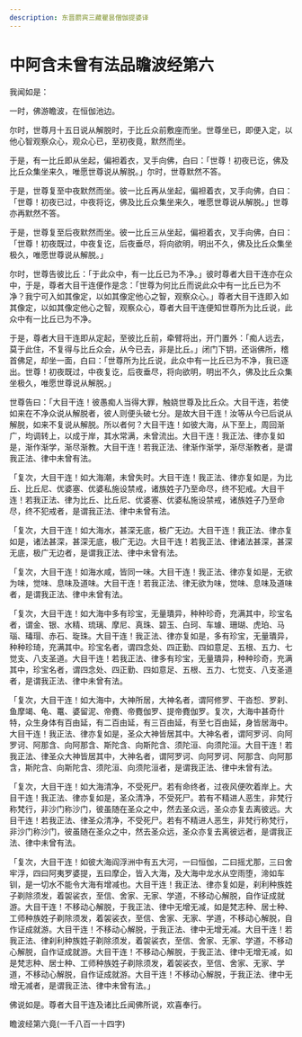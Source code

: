 ```yaml
---
description: 东晋罽宾三藏瞿昙僧伽提婆译
---
```


# 中阿含未曾有法品瞻波经第六

我闻如是：

一时，佛游瞻波，在恒伽池边。

尔时，世尊月十五日说从解脱时，于比丘众前敷座而坐。世尊坐已，即便入定，以他心智观察众心，观众心已，至初夜竟，默然而坐。

于是，有一比丘即从坐起，偏袒着衣，叉手向佛，白曰：「世尊！初夜已讫，佛及比丘众集坐来久，唯愿世尊说从解脱。」尔时，世尊默然不答。

于是，世尊复至中夜默然而坐。彼一比丘再从坐起，偏袒着衣，叉手向佛，白曰：「世尊！初夜已过，中夜将讫，佛及比丘众集坐来久，唯愿世尊说从解脱。」世尊亦再默然不答。

于是，世尊复至后夜默然而坐。彼一比丘三从坐起，偏袒着衣，叉手向佛，白曰：「世尊！初夜既过，中夜复讫，后夜垂尽，将向欲明，明出不久，佛及比丘众集坐极久，唯愿世尊说从解脱。」

尔时，世尊告彼比丘：「于此众中，有一比丘已为不净。」彼时尊者大目干连亦在众中，于是，尊者大目干连便作是念：「世尊为何比丘而说此众中有一比丘已为不净？我宁可入如其像定，以如其像定他心之智，观察众心。」尊者大目干连即入如其像定，以如其像定他心之智，观察众心，尊者大目干连便知世尊所为比丘说，此众中有一比丘已为不净。

于是，尊者大目干连即从定起，至彼比丘前，牵臂将出，开门置外：「痴人远去，莫于此住，不复得与比丘众会，从今已去，非是比丘。」闭门下钥，还诣佛所，稽首佛足，却坐一面，白曰：「世尊所为比丘说，此众中有一比丘已为不净，我已逐出。世尊！初夜既过，中夜复讫，后夜垂尽，将向欲明，明出不久，佛及比丘众集坐极久，唯愿世尊说从解脱。」

世尊告曰：「大目干连！彼愚痴人当得大罪，触娆世尊及比丘众。大目干连，若使如来在不净众说从解脱者，彼人则便头破七分。是故大目干连！汝等从今已后说从解脱，如来不复说从解脱。所以者何？大目干连！如彼大海，从下至上，周回渐广，均调转上，以成于岸，其水常满，未曾流出。大目干连！我正法、律亦复如是，渐作渐学，渐尽渐教。大目干连！若我正法、律渐作渐学，渐尽渐教者，是谓我正法、律中未曾有法。

「复次，大目干连！如大海潮，未曾失时。大目干连！我正法、律亦复如是，为比丘、比丘尼、优婆塞、优婆私施设禁戒，诸族姓子乃至命尽，终不犯戒。大目干连！若我正法、律为比丘、比丘尼、优婆塞、优婆私施设禁戒，诸族姓子乃至命尽，终不犯戒者，是谓我正法、律中未曾有法。

「复次，大目干连！如大海水，甚深无底，极广无边。大目干连！我正法、律亦复如是，诸法甚深，甚深无底，极广无边。大目干连！若我正法、律诸法甚深，甚深无底，极广无边者，是谓我正法、律中未曾有法。

「复次，大目干连！如海水咸，皆同一味。大目干连！我正法、律亦复如是，无欲为味，觉味、息味及道味。大目干连！若我正法、律无欲为味，觉味、息味及道味者，是谓我正法、律中未曾有法。

「复次，大目干连！如大海中多有珍宝，无量璝异，种种珍奇，充满其中，珍宝名者，谓金、银、水精、琉璃、摩尼、真珠、碧玉、白珂、车璩、珊瑚、虎珀、马瑙、瑇瑁、赤石、琁珠。大目干连！我正法、律亦复如是，多有珍宝，无量璝异，种种珍琦，充满其中。珍宝名者，谓四念处、四正勤、四如意足、五根、五力、七觉支、八支圣道。大目干连！若我正法、律多有珍宝，无量璝异，种种珍奇，充满其中，珍宝名者，谓四念处、四正勤、四如意足、五根、五力、七觉支、八支圣道者，是谓我正法、律中未曾有法。

「复次，大目干连！如大海中，大神所居，大神名者，谓阿修罗、干沓惒、罗刹、鱼摩竭、龟、鼍、婆留泥、帝麑、帝麑伽罗、提帝麑伽罗。复次，大海中甚奇什特，众生身体有百由延，有二百由延，有三百由延，有至七百由延，身皆居海中。大目干连！我正法、律亦复如是，圣众大神皆居其中。大神名者，谓阿罗诃、向阿罗诃、阿那含、向阿那含、斯陀含、向斯陀含、须陀洹、向须陀洹。大目干连！若我正法、律圣众大神皆居其中，大神名者，谓阿罗诃、向阿罗诃、阿那含、向阿那含，斯陀含、向斯陀含、须陀洹、向须陀洹者，是谓我正法、律中未曾有法。

「复次，大目干连！如大海清净，不受死尸。若有命终者，过夜风便吹着岸上。大目干连！我正法、律亦复如是，圣众清净，不受死尸。若有不精进人恶生，非梵行称梵行，非沙门称沙门，彼虽随在圣众之中，然去圣众远，圣众亦复去离彼远。大目干连！若我正法、律圣众清净，不受死尸。若有不精进人恶生，非梵行称梵行，非沙门称沙门，彼虽随在圣众之中，然去圣众远，圣众亦复去离彼远者，是谓我正法、律中未曾有法。

「复次，大目干连！如彼大海阎浮洲中有五大河，一曰恒伽，二曰摇尤那，三曰舍牢浮，四曰阿夷罗婆提，五曰摩企，皆入大海，及大海中龙水从空雨堕，渧如车钏，是一切水不能令大海有增减也。大目干连！我正法、律亦复如是，刹利种族姓子剃除须发，着袈裟衣，至信、舍家、无家、学道，不移动心解脱，自作证成就游。大目干连！不移动心解脱，于我正法、律中无增无减，如是梵志种、居士种、工师种族姓子剃除须发，着袈裟衣，至信、舍家、无家、学道，不移动心解脱，自作证成就游。大目干连！不移动心解脱，于我正法、律中无增无减。大目干连！若我正法、律刹利种族姓子剃除须发，着袈裟衣，至信、舍家、无家、学道，不移动心解脱，自作证成就游。大目干连！不移动心解脱，于我正法、律中无增无减，如是梵志种、居士种、工师种族姓子剃除须发，着袈裟衣，至信、舍家、无家、学道，不移动心解脱，自作证成就游。大目干连！不移动心解脱，于我正法、律中无增无减者，是谓我正法、律中未曾有法。」

佛说如是。尊者大目干连及诸比丘闻佛所说，欢喜奉行。

瞻波经第六竟(一千八百一十四字)
